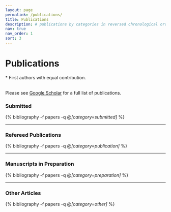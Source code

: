 ```yaml
---
layout: page
permalink: /publications/
title: Publications
description: # publications by categories in reversed chronological order. generated by jekyll-scholar.
nav: true
nav_order: 1
sort: 3
---
```



# Publications
<!-- * denotes equal contribution -->
<!-- <h1> preprints </h1> -->
\* First authors with equal contribution.  
&nbsp;

<div class="publications" markdown="1">
<p>Please see <a href="https://scholar.google.com/citations?user=yMMz4BMAAAAJ&hl=en" target="_blank">Google Scholar</a> for a full list of publications.</p>

### Submitted
{% bibliography -f papers -q @*[category=submitted]* %}

---

### Refereed Publications
{% bibliography -f papers -q @*[category=publication]* %}

---

### Manuscripts in Preparation
{% bibliography -f papers -q @*[category=preparation]* %}

---

### Other Articles
{% bibliography -f papers -q @*[category=other]* %}


</div>

